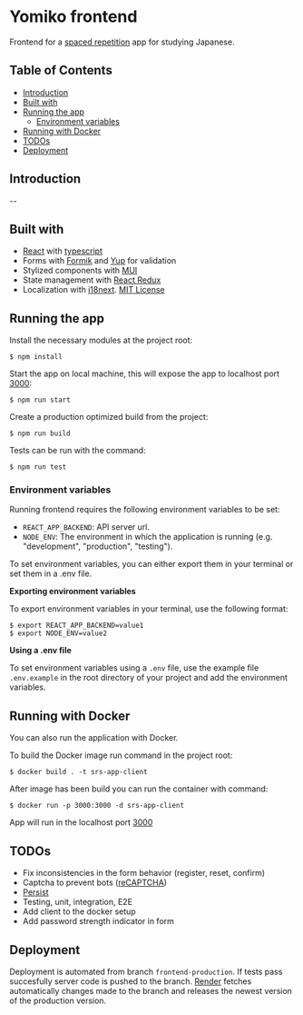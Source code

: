 # Yomiko frontend
Frontend for a [spaced repetition](https://en.wikipedia.org/wiki/Spaced_repetition) app for studying Japanese.

## Table of Contents
* [Introduction](#introduction)
* [Built with](#built-with)
* [Running the app](#running-the-app)
    * [Environment variables](#environment-variables)
* [Running with Docker](#running-with-docker)
* [TODOs](#todos)
* [Deployment](#deployment)

## Introduction
--

## Built with
- [React](https://reactjs.org/) with [typescript](https://www.typescriptlang.org/)
- Forms with [Formik](https://github.com/jaredpalmer/formik) and [Yup](https://github.com/jquense/yup) for validation
- Stylized components with [MUI](https://github.com/mui/material-ui)
- State management with [React Redux](https://react-redux.js.org/)
- Localization with [i18next](https://www.i18next.com/). [MIT License](https://github.com/i18next/i18next/blob/master/LICENSE)

## Running the app
Install the necessary modules at the project root:
```
$ npm install
```

Start the app on local machine, this will expose the app to localhost port [3000](http://localhost:3000/):
```
$ npm run start
```

Create a production optimized build from the project:
```
$ npm run build
```

Tests can be run with the command:
```
$ npm run test
```

### Environment variables
Running frontend requires the following environment variables to be set:

* `REACT_APP_BACKEND`: API server url.
* `NODE_ENV`: The environment in which the application is running (e.g. "development", "production", "testing").

To set environment variables, you can either export them in your terminal or set them in a .env file.

**Exporting environment variables**

To export environment variables in your terminal, use the following format:
```
$ export REACT_APP_BACKEND=value1
$ export NODE_ENV=value2
```

**Using a .env file**

To set environment variables using a `.env` file, use the example file `.env.example`
in the root directory of your project and add the environment variables.

## Running with Docker
You can also run the application with Docker.

To build the Docker image run command in the project root:
```
$ docker build . -t srs-app-client
```

After image has been build you can run the container with command:
```
$ docker run -p 3000:3000 -d srs-app-client
```

App will run in the localhost port [3000](http://localhost:3000/)

## TODOs
* Fix inconsistencies in the form behavior (register, reset, confirm)
* Captcha to prevent bots ([reCAPTCHA](https://www.google.com/recaptcha/about/))
* [Persist](https://blog.logrocket.com/persist-state-redux-persist-redux-toolkit-react/)
* Testing, unit, integration, E2E
* Add client to the docker setup
* Add password strength indicator in form

## Deployment
Deployment is automated from branch `frontend-production`. If tests pass succesfully server code is pushed to the branch.
[Render](https://render.com/) fetches automatically changes made to the branch and releases the newest version of the
production version.
